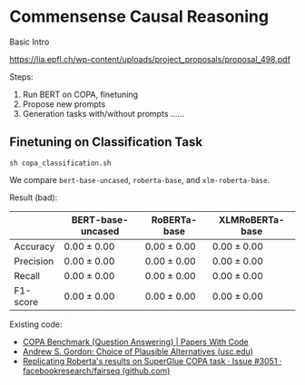 ﻿# Commensense Causal Reasoning

Basic Intro

https://lia.epfl.ch/wp-content/uploads/project_proposals/proposal_498.pdf

Steps:

1. Run BERT on COPA, finetuning
2. Propose new prompts
3. Generation tasks with/without prompts
......

## Finetuning on Classification Task

```shell
sh copa_classification.sh
```

We compare `bert-base-uncased`, `roberta-base`, and `xlm-roberta-base`.

Result (bad):

|           | BERT-base-uncased | RoBERTa-base | XLMRoBERTa-base |
| --------- | ----------------- | ------------ | --------------- |
| Accuracy  |          $0.00\pm0.00$         |       $0.00\pm0.00$       |        $0.00\pm0.00$         |
| Precision |           $0.00\pm0.00$        |        $0.00\pm0.00$      |         $0.00\pm0.00$        |
| Recall    |            $0.00\pm0.00$       |         $0.00\pm0.00$     |         $0.00\pm0.00$        |
| F1-score  |          $0.00\pm0.00$         |        $0.00\pm0.00$      |          $0.00\pm0.00$       |

Existing code:

- [COPA Benchmark (Question Answering) | Papers With Code](https://paperswithcode.com/sota/question-answering-on-copa?p=deberta-decoding-enhanced-bert-with)
- [Andrew S. Gordon: Choice of Plausible Alternatives (usc.edu)](https://people.ict.usc.edu/~gordon/copa.html)
- [Replicating Roberta's results on SuperGlue COPA task · Issue #3051 · facebookresearch/fairseq (github.com)](https://github.com/facebookresearch/fairseq/issues/3051)

